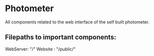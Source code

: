 # Photometer
All components related to the web interface of the self built photometer.

Filepaths to important components:
------------------------------------
WebServer: "/"
Website  : "/public/"

